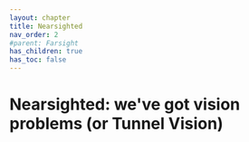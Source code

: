 ```yaml
---
layout: chapter
title: Nearsighted 
nav_order: 2
#parent: Farsight
has_children: true
has_toc: false
---
```


# Nearsighted: we've got vision problems (or Tunnel Vision)
    
   
    
   
   
    